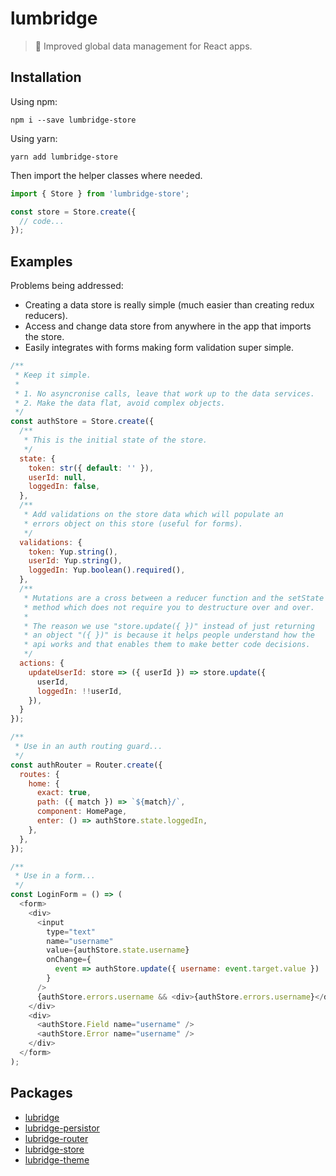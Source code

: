 # lumbridge

> 🏰 Improved global data management for React apps.

## Installation

Using npm:

```shell
npm i --save lumbridge-store
```

Using yarn:

```shell
yarn add lumbridge-store
```

Then import the helper classes where needed.

```js
import { Store } from 'lumbridge-store';

const store = Store.create({
  // code...
});
```

## Examples

Problems being addressed:

- Creating a data store is really simple (much easier than creating redux reducers).
- Access and change data store from anywhere in the app that imports the store.
- Easily integrates with forms making form validation super simple.

```js
/**
 * Keep it simple.
 *
 * 1. No asyncronise calls, leave that work up to the data services.
 * 2. Make the data flat, avoid complex objects.
 */
const authStore = Store.create({
  /**
   * This is the initial state of the store.
   */
  state: {
    token: str({ default: '' }),
    userId: null,
    loggedIn: false,
  },
  /**
   * Add validations on the store data which will populate an
   * errors object on this store (useful for forms).
   */
  validations: {
    token: Yup.string(),
    userId: Yup.string(),
    loggedIn: Yup.boolean().required(),
  },
  /**
   * Mutations are a cross between a reducer function and the setState
   * method which does not require you to destructure over and over.
   *
   * The reason we use "store.update({ })" instead of just returning
   * an object "({ })" is because it helps people understand how the
   * api works and that enables them to make better code decisions.
   */
  actions: {
    updateUserId: store => ({ userId }) => store.update({
      userId,
      loggedIn: !!userId,
    }),
  }
});

/**
 * Use in an auth routing guard...
 */
const authRouter = Router.create({
  routes: {
    home: {
      exact: true,
      path: ({ match }) => `${match}/`,
      component: HomePage,
      enter: () => authStore.state.loggedIn,
    },
  },
});

/**
 * Use in a form...
 */
const LoginForm = () => (
  <form>
    <div>
      <input
        type="text"
        name="username"
        value={authStore.state.username}
        onChange={
          event => authStore.update({ username: event.target.value })
        }
      />
      {authStore.errors.username && <div>{authStore.errors.username}</div>}
    </div>
    <div>
      <authStore.Field name="username" />
      <authStore.Error name="username" />
    </div>
  </form>
);
```

## Packages

- [lubridge](https://github.com/jackrobertscott/lumbridge/tree/master/packages/lumbridge)
- [lubridge-persistor](https://github.com/jackrobertscott/lumbridge/tree/master/packages/lumbridge-persistor)
- [lubridge-router](https://github.com/jackrobertscott/lumbridge/tree/master/packages/lumbridge-router)
- [lubridge-store](https://github.com/jackrobertscott/lumbridge/tree/master/packages/lumbridge-store)
- [lubridge-theme](https://github.com/jackrobertscott/lumbridge/tree/master/packages/lumbridge-theme)